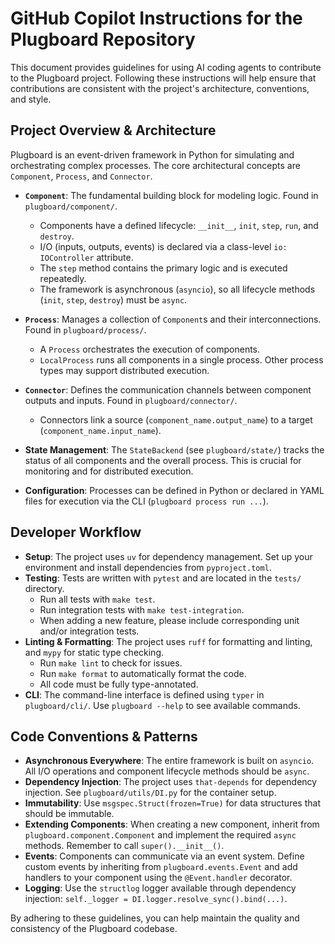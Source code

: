 # GitHub Copilot Instructions for the Plugboard Repository

This document provides guidelines for using AI coding agents to contribute to the Plugboard project. Following these instructions will help ensure that contributions are consistent with the project's architecture, conventions, and style.

## Project Overview & Architecture

Plugboard is an event-driven framework in Python for simulating and orchestrating complex processes. The core architectural concepts are `Component`, `Process`, and `Connector`.

-   **`Component`**: The fundamental building block for modeling logic. Found in `plugboard/component/`.
    -   Components have a defined lifecycle: `__init__`, `init`, `step`, `run`, and `destroy`.
    -   I/O (inputs, outputs, events) is declared via a class-level `io: IOController` attribute.
    -   The `step` method contains the primary logic and is executed repeatedly.
    -   The framework is asynchronous (`asyncio`), so all lifecycle methods (`init`, `step`, `destroy`) must be `async`.

-   **`Process`**: Manages a collection of `Component`s and their interconnections. Found in `plugboard/process/`.
    -   A `Process` orchestrates the execution of components.
    -   `LocalProcess` runs all components in a single process. Other process types may support distributed execution.

-   **`Connector`**: Defines the communication channels between component outputs and inputs. Found in `plugboard/connector/`.
    -   Connectors link a source (`component_name.output_name`) to a target (`component_name.input_name`).

-   **State Management**: The `StateBackend` (see `plugboard/state/`) tracks the status of all components and the overall process. This is crucial for monitoring and for distributed execution.

-   **Configuration**: Processes can be defined in Python or declared in YAML files for execution via the CLI (`plugboard process run ...`).

## Developer Workflow

-   **Setup**: The project uses `uv` for dependency management. Set up your environment and install dependencies from `pyproject.toml`.
-   **Testing**: Tests are written with `pytest` and are located in the `tests/` directory.
    -   Run all tests with `make test`.
    -   Run integration tests with `make test-integration`.
    -   When adding a new feature, please include corresponding unit and/or integration tests.
-   **Linting & Formatting**: The project uses `ruff` for formatting and linting, and `mypy` for static type checking.
    -   Run `make lint` to check for issues.
    -   Run `make format` to automatically format the code.
    -   All code must be fully type-annotated.
-   **CLI**: The command-line interface is defined using `typer` in `plugboard/cli/`. Use `plugboard --help` to see available commands.

## Code Conventions & Patterns

-   **Asynchronous Everywhere**: The entire framework is built on `asyncio`. All I/O operations and component lifecycle methods should be `async`.
-   **Dependency Injection**: The project uses `that-depends` for dependency injection. See `plugboard/utils/DI.py` for the container setup.
-   **Immutability**: Use `msgspec.Struct(frozen=True)` for data structures that should be immutable.
-   **Extending Components**: When creating a new component, inherit from `plugboard.component.Component` and implement the required `async` methods. Remember to call `super().__init__()`.
-   **Events**: Components can communicate via an event system. Define custom events by inheriting from `plugboard.events.Event` and add handlers to your component using the `@Event.handler` decorator.
-   **Logging**: Use the `structlog` logger available through dependency injection: `self._logger = DI.logger.resolve_sync().bind(...)`.

By adhering to these guidelines, you can help maintain the quality and consistency of the Plugboard codebase.
